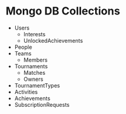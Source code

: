 # Mongo DB Collections

* Users
  * Interests
  * UnlockedAchievements
* People
* Teams
  * Members
* Tournaments
  * Matches
  * Owners
* TournamentTypes
* Activities
* Achievements
* SubscriptionRequests
